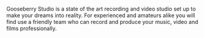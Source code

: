Gooseberry Studio is a state of the art recording and video studio set up to make your dreams into reality. For experienced and amateurs alike you will find use a friendly team who can record and produce your music, video and films professionally.
